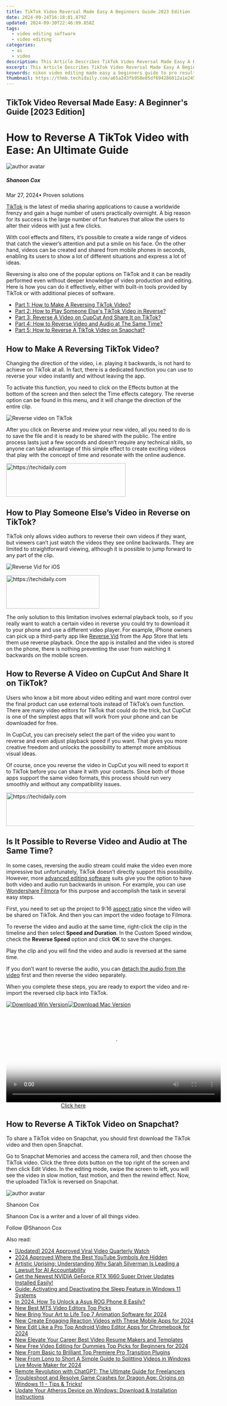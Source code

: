 ```yaml
---
title: TikTok Video Reversal Made Easy A Beginners Guide 2023 Edition
date: 2024-09-24T16:18:01.879Z
updated: 2024-09-30T22:46:09.858Z
tags: 
  - video editing software
  - video editing
categories: 
  - ai
  - video
description: This Article Describes TikTok Video Reversal Made Easy A Beginners Guide 2023 Edition
excerpt: This Article Describes TikTok Video Reversal Made Easy A Beginners Guide 2023 Edition
keywords: nikon video editing made easy a beginners guide to pro results,reverse rewind repeat a beginners guide to tiktok video editing,gopro video editing made easy a beginners guide to quik on macbook,mac video editing made easy a beginners guide to movie creation,tiktok video reversal made easy a beginners guide updated,tiktok video reversal made easy a beginners guide 2023 edition,canon video editing made easy a beginners guide to professional results
thumbnail: https://thmb.techidaily.com/a65a2d3fb958e05df694286812a1e2454a9d6c6ff463421241eb49561be7ce4c.jpg
---
```


## TikTok Video Reversal Made Easy: A Beginner's Guide [2023 Edition]

# How to Reverse A TikTok Video with Ease: An Ultimate Guide

![author avatar](https://images.wondershare.com/filmora/article-images/shannon-cox.jpg)

##### Shanoon Cox

 Mar 27, 2024• Proven solutions

[TikTok](https://www.tiktok.com/en/) is the latest of media sharing applications to cause a worldwide frenzy and gain a huge number of users practically overnight. A big reason for its success is the large number of fun features that allow the users to alter their videos with just a few clicks.

With cool effects and filters, it’s possible to create a wide range of videos that catch the viewer’s attention and put a smile on his face. On the other hand, videos can be created and shared from mobile phones in seconds, enabling its users to show a lot of different situations and express a lot of ideas.

Reversing is also one of the popular options on TikTok and it can be readily performed even without deeper knowledge of video production and editing. Here is how you can do it effectively, either with built-in tools provided by TikTok or with additional pieces of software.

* [Part 1: How to Make A Reversing TikTok Video?](#part1)
* [Part 2: How to Play Someone Else's TikTok Video in Reverse?](#part2)
* [Part 3: Reverse A Video on CupCut And Share It on TikTok?](#part3)
* [Part 4: How to Reverse Video and Audio at The Same Time?](#part4)
* [Part 5: How to Reverse A TikTok Video on Snapchat?](#part5)

## How to Make A Reversing TikTok Video?

Changing the direction of the video, i.e. playing it backwards, is not hard to achieve on TikTok at all. In fact, there is a dedicated function you can use to reverse your video instantly and without leaving the app.

To activate this function, you need to click on the Effects button at the bottom of the screen and then select the Time effects category. The reverse option can be found in this menu, and it will change the direction of the entire clip.

![Reverse video on TikTok](https://images.wondershare.com/filmora/article-images/reverse-video-on-tiktok.jpg)

After you click on Reverse and review your new video, all you need to do is to save the file and it is ready to be shared with the public. The entire process lasts just a few seconds and doesn’t require any technical skills, so anyone can take advantage of this simple effect to create exciting videos that play with the concept of time and resonate with the online audience.

<!-- affiliate ads begin -->
<a href="https://aligracehair.sjv.io/c/5597632/2135401/19272" target="_top" id="2135401">
  <img src="//a.impactradius-go.com/display-ad/19272-2135401" border="0" alt="https://techidaily.com" width="320" height="90"/>
</a>
<img height="0" width="0" src="https://aligracehair.sjv.io/i/5597632/2135401/19272" style="position:absolute;visibility:hidden;" border="0" />
<!-- affiliate ads end -->

## How to Play Someone Else’s Video in Reverse on TikTok?

TikTok only allows video authors to reverse their own videos if they want, but viewers can’t just watch the videos they see online backwards. They are limited to straightforward viewing, although it is possible to jump forward to any part of the clip.

![Reverse Vid for iOS](https://images.wondershare.com/filmora/article-images/reverse-vid-play-it-backwards.jpg)

<!-- affiliate ads begin -->
<a href="https://bluettius.sjv.io/c/5597632/2139120/17108" target="_top" id="2139120">
  <img src="//a.impactradius-go.com/display-ad/17108-2139120" border="0" alt="https://techidaily.com" width="250" height="90"/>
</a>
<img height="0" width="0" src="https://bluettius.sjv.io/i/5597632/2139120/17108" style="position:absolute;visibility:hidden;" border="0" />
<!-- affiliate ads end -->

The only solution to this limitation involves external playback tools, so if you really want to watch a certain video in reverse you could try to download it to your phone and use a different video player. For example, iPhone owners can pick up a third-party app like [Reverse Vid](https://apps.apple.com/us/app/reverse-vid-play-it-backwards/id950551948) from the App Store that lets them use reverse playback. Once the app is installed and the video is stored on the phone, there is nothing preventing the user from watching it backwards on the mobile screen.

## How to Reverse A Video on CupCut And Share It on TikTok?

Users who know a bit more about video editing and want more control over the final product can use external tools instead of TikTok’s own function. There are many video editors for TikTok that could do the trick, but CupCut is one of the simplest apps that will work from your phone and can be downloaded for free.

In CupCut, you can precisely select the part of the video you want to reverse and even adjust playback speed if you want. That gives you more creative freedom and unlocks the possibility to attempt more ambitious visual ideas.

Of course, once you reverse the video in CupCut you will need to export it to TikTok before you can share it with your contacts. Since both of those apps support the same video formats, this process should run very smoothly and without any compatibility issues.

<!-- affiliate ads begin -->
<a href="https://appsumo.8odi.net/c/5597632/2082533/7443" target="_top" id="2082533">
  <img src="//a.impactradius-go.com/display-ad/7443-2082533" border="0" alt="https://techidaily.com" width="728" height="90"/>
</a>
<img height="0" width="0" src="https://appsumo.8odi.net/i/5597632/2082533/7443" style="position:absolute;visibility:hidden;" border="0" />
<!-- affiliate ads end -->

## Is It Possible to Reverse Video and Audio at The Same Time?

In some cases, reversing the audio stream could make the video even more impressive but unfortunately, TikTok doesn’t directly support this possibility. However, more [advanced editing software](https://tools.techidaily.com/wondershare/filmora/download/) suits give you the option to have both video and audio run backwards in unison. For example, you can use [Wondershare Filmora](https://filmora.wondershare.net/filmora-video-editor.html) for this purpose and accomplish the task in several easy steps.

First, you need to set up the project to 9:16 [aspect ratio](https://tools.techidaily.com/wondershare/filmora/download/) since the video will be shared on TikTok. And then you can import the video footage to Filmora.

To reverse the video and audio at the same time, right-click the clip in the timeline and then select **Speed and Duration**. In the Custom Speed window, check the **Reverse Speed** option and click **OK** to save the changes.

Play the clip and you will find the video and audio is reversed at the same time.

If you don’t want to reverse the audio, you can [detach the audio from the video](https://tools.techidaily.com/wondershare/filmora/download/) first and then reverse the video separately.

When you complete these steps, you are ready to export the video and re-import the reversed clip back into TikTok.

[![Download Win Version](https://images.wondershare.com/filmora/guide/download-btn-win.jpg)](https://tools.techidaily.com/wondershare/filmora/download/)[![Download Mac Version](https://images.wondershare.com/filmora/guide/download-btn-mac.jpg)](https://tools.techidaily.com/wondershare/filmora/download/)

<!-- affiliate ads begin -->
<span id="1983473">
					<video width="576" height="240" style="cursor:pointer"
           poster="//a.impactradius-go.com/display-clicktoplayimage/1983473.png"
           onclick="if(!this.playClicked){this.play();this.setAttribute('controls',true);this.playClicked=true;}">
	   <source src="//a.impactradius-go.com/display-ad/22993-1983473">
	   <img src="//a.impactradius-go.com/display-clicktoplayimage/1983473.png" style="border: none; height: 100%; width: 100%; object-fit: contain">
	</video>
	<div style="width:360px;text-align:center"><a href="javascript:window.open(decodeURIComponent('https%3A%2F%2Fhomestyler.sjv.io%2Fc%2F5597632%2F1983473%2F22993'), '_blank');void(0);">Click here</a></div>
</span>
<img height="0" width="0" src="https://imp.pxf.io/i/5597632/1983473/22993" style="position:absolute;visibility:hidden;" border="0" />
<!-- affiliate ads end -->

## How to Reverse A TikTok Video on Snapchat?

To share a TikTok video on Snapchat, you should first download the TikTok video and then open Snapchat.

Go to Snapchat Memories and access the camera roll, and then choose the TikTok video. Click the three dots button on the top right of the screen and then click Edit Video. In the editing mode, swipe the screen to left, you will see the video in slow motion, fast motion, and then the rewind effect. Now, the uploaded TikTok is reversed on Snapchat.

![author avatar](https://images.wondershare.com/filmora/article-images/shannon-cox.jpg)

Shanoon Cox

Shanoon Cox is a writer and a lover of all things video.

Follow @Shanoon Cox

<ins class="adsbygoogle"
      style="display:block"
      data-ad-client="ca-pub-7571918770474297"
      data-ad-slot="8358498916"
      data-ad-format="auto"
      data-full-width-responsive="true"></ins>

<span class="atpl-alsoreadstyle">Also read:</span>
<div><ul>
<li><a href="https://twitter-videos.techidaily.com/updated-2024-approved-viral-video-quarterly-watch/"><u>[Updated] 2024 Approved Viral Video Quarterly Watch</u></a></li>
<li><a href="https://facebook-record-videos.techidaily.com/2024-approved-where-the-best-youtube-symbols-are-hidden/"><u>2024 Approved Where the Best YouTube Symbols Are Hidden</u></a></li>
<li><a href="https://tech-haven.techidaily.com/artistic-uprising-understanding-why-sarah-silverman-is-leading-a-lawsuit-for-ai-accountability/"><u>Artistic Uprising: Understanding Why Sarah Silverman Is Leading a Lawsuit for AI Accountability</u></a></li>
<li><a href="https://hardware-help.techidaily.com/get-the-newest-nvidia-geforce-rtx-1660-super-driver-updates-installed-easily/"><u>Get the Newest NVIDIA GeForce RTX 1660 Super Driver Updates Installed Easily!</u></a></li>
<li><a href="https://tech-savvy.techidaily.com/guide-activating-and-deactivating-the-sleep-feature-in-windows-11-systems/"><u>Guide: Activating and Deactivating the Sleep Feature in Windows 11 Systems</u></a></li>
<li><a href="https://android-unlock.techidaily.com/in-2024-how-to-unlock-a-asus-rog-phone-8-easily-by-drfone-android/"><u>In 2024, How To Unlock a Asus ROG Phone 8 Easily?</u></a></li>
<li><a href="https://ai-driven-video-production.techidaily.com/new-best-mts-video-editors-top-picks/"><u>New Best MTS Video Editors Top Picks</u></a></li>
<li><a href="https://ai-driven-video-production.techidaily.com/new-bring-your-art-to-life-top-7-animation-software-for-2024/"><u>New Bring Your Art to Life Top 7 Animation Software for 2024</u></a></li>
<li><a href="https://ai-driven-video-production.techidaily.com/new-create-engaging-reaction-videos-with-these-mobile-apps-for-2024/"><u>New Create Engaging Reaction Videos with These Mobile Apps for 2024</u></a></li>
<li><a href="https://ai-driven-video-production.techidaily.com/new-edit-like-a-pro-top-android-video-editor-apps-for-chromebook-for-2024/"><u>New Edit Like a Pro Top Android Video Editor Apps for Chromebook for 2024</u></a></li>
<li><a href="https://ai-driven-video-production.techidaily.com/new-elevate-your-career-best-video-resume-makers-and-templates/"><u>New Elevate Your Career Best Video Resume Makers and Templates</u></a></li>
<li><a href="https://ai-driven-video-production.techidaily.com/new-free-video-editing-for-dummies-top-picks-for-beginners-for-2024/"><u>New Free Video Editing for Dummies Top Picks for Beginners for 2024</u></a></li>
<li><a href="https://ai-driven-video-production.techidaily.com/new-from-basic-to-brilliant-top-premiere-pro-transition-plugins/"><u>New From Basic to Brilliant Top Premiere Pro Transition Plugins</u></a></li>
<li><a href="https://ai-driven-video-production.techidaily.com/new-from-long-to-short-a-simple-guide-to-splitting-videos-in-windows-live-movie-maker-for-2024/"><u>New From Long to Short A Simple Guide to Splitting Videos in Windows Live Movie Maker for 2024</u></a></li>
<li><a href="https://tech-hub.techidaily.com/remote-revolution-with-chatgpt-the-ultimate-guide-for-freelancers/"><u>Remote Revolution with ChatGPT: The Ultimate Guide for Freelancers</u></a></li>
<li><a href="https://win-able.techidaily.com/troubleshoot-and-resolve-game-crashes-for-dragon-age-origins-on-windows-11-tips-and-tricks/"><u>Troubleshoot and Resolve Game Crashes for Dragon Age: Origins on Windows 11 - Tips & Tricks!</u></a></li>
<li><a href="https://win-dash.techidaily.com/update-your-atheros-device-on-windows-download-and-installation-instructions/"><u>Update Your Atheros Device on Windows: Download & Installation Instructions</u></a></li>
</ul></div>

